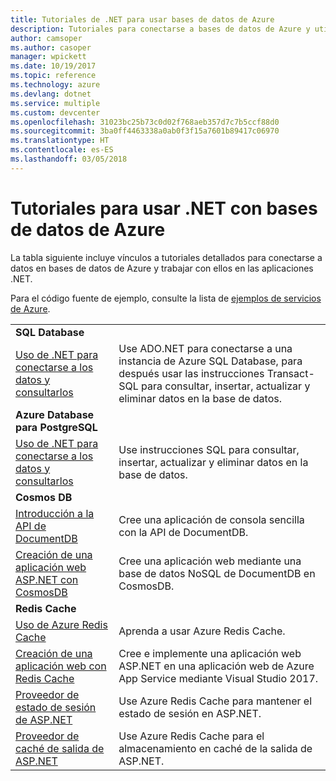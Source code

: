 ```yaml
---
title: Tutoriales de .NET para usar bases de datos de Azure
description: Tutoriales para conectarse a bases de datos de Azure y utilizarlas en las aplicaciones .NET.
author: camsoper
ms.author: casoper
manager: wpickett
ms.date: 10/19/2017
ms.topic: reference
ms.technology: azure
ms.devlang: dotnet
ms.service: multiple
ms.custom: devcenter
ms.openlocfilehash: 31023bc25b73c0d02f768aeb357d7c7b5ccf88d0
ms.sourcegitcommit: 3ba0ff4463338a0ab0f3f15a7601b89417c06970
ms.translationtype: HT
ms.contentlocale: es-ES
ms.lasthandoff: 03/05/2018
---
```

# <a name="tutorials-for-using-net-with-azure-databases"></a>Tutoriales para usar .NET con bases de datos de Azure

La tabla siguiente incluye vínculos a tutoriales detallados para conectarse a datos en bases de datos de Azure y trabajar con ellos en las aplicaciones .NET.

Para el código fuente de ejemplo, consulte la lista de [ejemplos de servicios de Azure](https://azure.microsoft.com/resources/samples/?platform=dotnet).

| | |
|---|---|
| **SQL Database** ||
| [Uso de .NET para conectarse a los datos y consultarlos][1] | Use ADO.NET para conectarse a una instancia de Azure SQL Database, para después usar las instrucciones Transact-SQL para consultar, insertar, actualizar y eliminar datos en la base de datos. | 
| **Azure Database para PostgreSQL** ||
| [Uso de .NET para conectarse a los datos y consultarlos][2] | Use instrucciones SQL para consultar, insertar, actualizar y eliminar datos en la base de datos. | 
| **Cosmos DB** ||
| [Introducción a la API de DocumentDB][4] | Cree una aplicación de consola sencilla con la API de DocumentDB. | 
| [Creación de una aplicación web ASP.NET con CosmosDB][3] | Cree una aplicación web mediante una base de datos NoSQL de DocumentDB en CosmosDB. | 
| **Redis Cache** | |
| [Uso de Azure Redis Cache][6] | Aprenda a usar Azure Redis Cache. |
| [Creación de una aplicación web con Redis Cache][5] | Cree e implemente una aplicación web ASP.NET en una aplicación web de Azure App Service mediante Visual Studio 2017.  | 
| [Proveedor de estado de sesión de ASP.NET][7] | Use Azure Redis Cache para mantener el estado de sesión en ASP.NET.  | 
| [Proveedor de caché de salida de ASP.NET][8] | Use Azure Redis Cache para el almacenamiento en caché de la salida de ASP.NET.  | 
 

[1]: /azure/sql-database/sql-database-connect-query-dotnet
[2]: /azure/postgresql/connect-csharp
[3]: /azure/cosmos-db/documentdb-dotnet-application
[4]: /azure/cosmos-db/documentdb-dotnetcore-get-started
[5]: /azure/redis-cache/cache-web-app-howto
[6]: /azure/redis-cache/cache-dotnet-how-to-use-azure-redis-cache
[7]: /azure/redis-cache/cache-aspnet-session-state-provider
[8]: /azure/redis-cache/cache-aspnet-output-cache-provider
